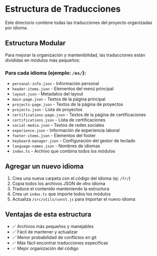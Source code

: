 # Estructura de Traducciones

Este directorio contiene todas las traducciones del proyecto organizadas por idioma.

## Estructura Modular

Para mejorar la organización y mantenibilidad, las traducciones están divididas en módulos más pequeños:

### Para cada idioma (ejemplo: `/es/`):

- `personal-info.json` - Información personal
- `header-items.json` - Elementos del menú principal
- `layout.json` - Metadatos del layout
- `main-page.json` - Textos de la página principal
- `projects-page.json` - Textos de la página de proyectos
- `projects.json` - Lista de proyectos
- `certifications-page.json` - Textos de la página de certificaciones
- `certifications.json` - Lista de certificaciones
- `social-media.json` - Textos de redes sociales
- `experience.json` - Información de experiencia laboral
- `footer-items.json` - Elementos del footer
- `keyboard-manager.json` - Configuración del gestor de teclado
- `language-names.json` - Nombres de idiomas
- `index.ts` - Archivo que combina todos los módulos

## Agregar un nuevo idioma

1. Crea una nueva carpeta con el código del idioma (ej: `/fr/`)
2. Copia todos los archivos JSON de otro idioma
3. Traduce el contenido manteniendo la estructura
4. Crea un `index.ts` que importe todos los módulos
5. Actualiza `/src/utils/const.js` para importar el nuevo idioma

## Ventajas de esta estructura

- ✅ Archivos más pequeños y manejables
- ✅ Fácil de mantener y actualizar
- ✅ Menor probabilidad de conflictos en git
- ✅ Más fácil encontrar traducciones específicas
- ✅ Mejor organización del código
